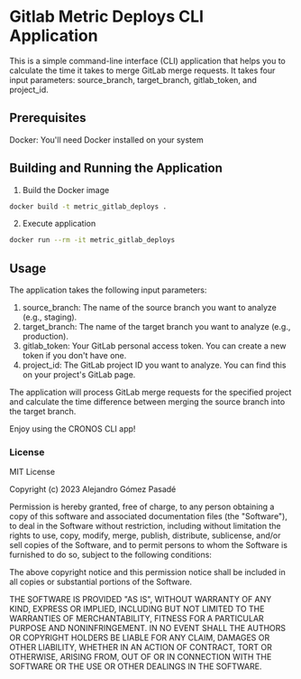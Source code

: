 # Gitlab Metric Deploys CLI Application
This is a simple command-line interface (CLI) application that helps you to calculate the time it takes to merge GitLab merge requests. It takes four input parameters: source_branch, target_branch, gitlab_token, and project_id.

## Prerequisites
Docker: You'll need Docker installed on your system

## Building and Running the Application

1. Build the Docker image
```bash
docker build -t metric_gitlab_deploys .
```
2. Execute application
```bash
docker run --rm -it metric_gitlab_deploys
```

## Usage

The application takes the following input parameters:

1. source_branch: The name of the source branch you want to analyze (e.g., staging).
1. target_branch: The name of the target branch you want to analyze (e.g., production).
1. gitlab_token: Your GitLab personal access token. You can create a new token if you don't have one.
1. project_id: The GitLab project ID you want to analyze. You can find this on your project's GitLab page.

The application will process GitLab merge requests for the specified project and calculate the time difference between merging the source branch into the target branch.

Enjoy using the CRONOS CLI app!


### License

MIT License

Copyright (c) 2023 Alejandro Gómez Pasadé

Permission is hereby granted, free of charge, to any person obtaining a copy
of this software and associated documentation files (the "Software"), to deal
in the Software without restriction, including without limitation the rights
to use, copy, modify, merge, publish, distribute, sublicense, and/or sell
copies of the Software, and to permit persons to whom the Software is
furnished to do so, subject to the following conditions:

The above copyright notice and this permission notice shall be included in all
copies or substantial portions of the Software.

THE SOFTWARE IS PROVIDED "AS IS", WITHOUT WARRANTY OF ANY KIND, EXPRESS OR
IMPLIED, INCLUDING BUT NOT LIMITED TO THE WARRANTIES OF MERCHANTABILITY,
FITNESS FOR A PARTICULAR PURPOSE AND NONINFRINGEMENT. IN NO EVENT SHALL THE
AUTHORS OR COPYRIGHT HOLDERS BE LIABLE FOR ANY CLAIM, DAMAGES OR OTHER
LIABILITY, WHETHER IN AN ACTION OF CONTRACT, TORT OR OTHERWISE, ARISING FROM,
OUT OF OR IN CONNECTION WITH THE SOFTWARE OR THE USE OR OTHER DEALINGS IN THE
SOFTWARE.
